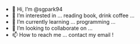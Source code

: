 - 👋 Hi, I’m @sgpark94
- 👀 I’m interested in ... reading book, drink coffee ...
- 🌱 I’m currently learning ... programming ...
- 💞️ I’m looking to collaborate on ...
- 📫 How to reach me ... contact my email !

<!---
sgpark94/sgpark94 is a ✨ special ✨ repository because its `README.md` (this file) appears on your GitHub profile.
You can click the Preview link to take a look at your changes.
--->
